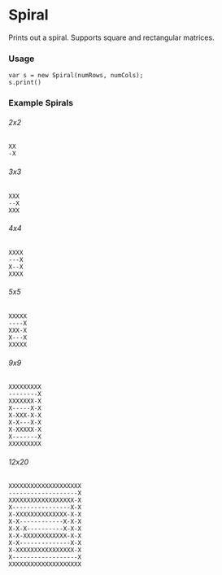 Spiral
======

Prints out a spiral. Supports square and rectangular matrices.

### Usage

    var s = new Spiral(numRows, numCols);
    s.print()
    
### Example Spirals

###### 2x2

    XX
    -X
    
###### 3x3

    XXX
    --X
    XXX
    
###### 4x4

    XXXX
    ---X
    X--X
    XXXX

###### 5x5

    XXXXX
    ----X
    XXX-X
    X---X
    XXXXX
    
###### 9x9

    XXXXXXXXX
    --------X
    XXXXXXX-X
    X-----X-X
    X-XXX-X-X
    X-X---X-X
    X-XXXXX-X
    X-------X
    XXXXXXXXX
    
###### 12x20

    XXXXXXXXXXXXXXXXXXXX
    -------------------X
    XXXXXXXXXXXXXXXXXX-X
    X----------------X-X
    X-XXXXXXXXXXXXXX-X-X
    X-X------------X-X-X
    X-X-X----------X-X-X
    X-X-XXXXXXXXXXXX-X-X
    X-X--------------X-X
    X-XXXXXXXXXXXXXXXX-X
    X------------------X
    XXXXXXXXXXXXXXXXXXXX

